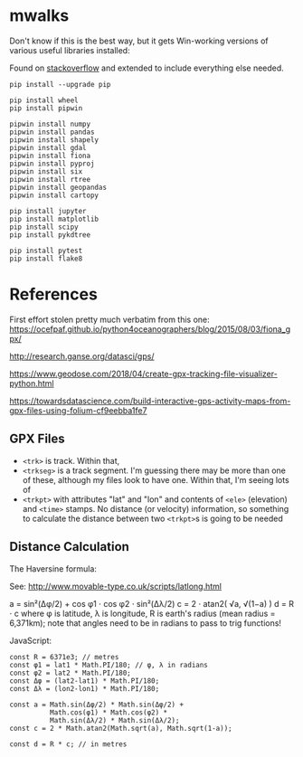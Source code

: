 # mwalks

Don't know if this is the best way, but it gets Win-working versions of various useful libraries installed:

Found on [stackoverflow](https://stackoverflow.com/questions/54734667/error-installing-geopandas-a-gdal-api-version-must-be-specified-in-anaconda) and extended to include everything else needed.


```
pip install --upgrade pip

pip install wheel
pip install pipwin

pipwin install numpy
pipwin install pandas
pipwin install shapely
pipwin install gdal
pipwin install fiona
pipwin install pyproj
pipwin install six
pipwin install rtree
pipwin install geopandas
pipwin install cartopy

pip install jupyter
pip install matplotlib
pip install scipy
pip install pykdtree

pip install pytest
pip install flake8
```

# References

First effort stolen pretty much  verbatim from this one:
https://ocefpaf.github.io/python4oceanographers/blog/2015/08/03/fiona_gpx/

http://research.ganse.org/datasci/gps/

https://www.geodose.com/2018/04/create-gpx-tracking-file-visualizer-python.html

https://towardsdatascience.com/build-interactive-gps-activity-maps-from-gpx-files-using-folium-cf9eebba1fe7

## GPX Files

* `<trk>` is track. Within that,
* `<trkseg>` is a track segment. I'm guessing there may be more than one of these, although my files look to have one. Within that, I'm seeing lots of
* `<trkpt>` with attributes "lat" and "lon" and contents of `<ele>` (elevation) and `<time>` stamps. No distance (or velocity) information, so something to calculate the distance between two `<trkpt>`s is going to be needed

## Distance Calculation

The Haversine formula:

See: http://www.movable-type.co.uk/scripts/latlong.html

a = sin²(Δφ/2) + cos φ1 ⋅ cos φ2 ⋅ sin²(Δλ/2)
c = 2 ⋅ atan2( √a, √(1−a) )
d = R ⋅ c
where φ is latitude, λ is longitude, R is earth's radius (mean radius = 6,371km); note that angles need to be in radians to pass to trig functions!

JavaScript:
```
const R = 6371e3; // metres
const φ1 = lat1 * Math.PI/180; // φ, λ in radians
const φ2 = lat2 * Math.PI/180;
const Δφ = (lat2-lat1) * Math.PI/180;
const Δλ = (lon2-lon1) * Math.PI/180;

const a = Math.sin(Δφ/2) * Math.sin(Δφ/2) +
          Math.cos(φ1) * Math.cos(φ2) *
          Math.sin(Δλ/2) * Math.sin(Δλ/2);
const c = 2 * Math.atan2(Math.sqrt(a), Math.sqrt(1-a));

const d = R * c; // in metres
```